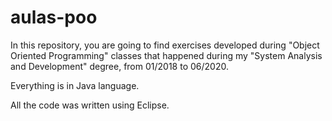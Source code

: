 # aulas-poo

In this repository, you are going to find exercises developed during "Object Oriented Programming" classes that happened during my "System Analysis and Development" degree, from 01/2018 to 06/2020.

Everything is in Java language.

All the code was written using Eclipse.
